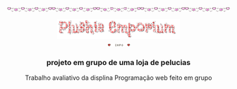 <div style="display: flex;" align="center">
<img width="20%" src="images/uba09-heart-line.gif"><img width="20%" src="images/uba09-heart-line.gif"><img width="20%" src="images/uba09-heart-line.gif"><img width="20%" src="images/uba09-heart-line.gif"><img width="20%" src="images/uba09-heart-line.gif">
</div>
&#8203
<div align="center"> <img width="55%" src="images/Plushie_Emporium.gif">

<div style="flex" ><img width="10%" src="images/05a-info.gif" style="margin-left: 2px;"></div>

### projeto em grupo de uma loja de pelucias

Trabalho avaliativo da displina Programação web feito em grupo